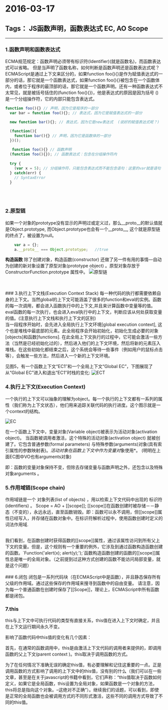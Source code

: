 ﻿# 2016-03-17
Tags： JS函数声明，函数表达式 EC, AO Scope
---
---

###    1.函数声明和函数表达式
   ECMA规范规定：函数声明必须带有标识符(Identifier)(就是函数名)，而函数表达式可以省略。
但是当声明了函数名称，如何判断是函数声明还是函数表达式呢？ECMAScript是通过上下文来区分的，如果function foo(){}是作为赋值表达式的一部分的话，那它就是一个函数表达式，如果function foo(){}被包含在一个函数体内，或者位于程序的最顶部的话，那它就是一个函数声明。还有一种函数表达式不太常见，就是被括号括住的(function foo(){})，他是表达式的原因是因为括号 ()是一个分组操作符，它的内部只能包含表达式。
```javascript
function foo(){} // 声明，因为它是程序的一部分
  var bar = function foo(){}; // 表达式，因为它是赋值表达式的一部分

  new function bar(){}; // 表达式，因为它是new表达式  (说好的赋值表达式呢？)

  (function(){
    function bar(){} // 声明，因为它是函数体的一部分
  })();
  
   function foo(){} // 函数声明
  (function foo(){}); // 函数表达式：包含在分组操作符内
  
  try {
    (var x = 5); // 分组操作符，只能包含表达式而不能包含语句：这里的var就是语句
  } catch(err) {
    // SyntaxError
  }
```
<br>
<br>

###    2.原型链
如果一个对象的prototype没有显示的声明过或定义过，那么__proto__的默认值就是Object.prototype, 而Object.prototype也会有一个__proto__, 这个就是原型链的终点了，被设置为null。
```javascript
    var a = {};
    a.__proto__ === Object.prototype;   //true
```
**构造函数**
除了创建对象，构造函数(constructor) 还做了另一件有用的事情—自动为创建的新对象设置了原型对象(prototype object) 。原型对象存放于 ConstructorFunction.prototype 属性中。
![原型链][1]


 
<br>
<br>
###   3.执行上下文栈(Execution Context Stack)
每一种代码的执行都需要依赖自身的上下文。当然global的上下文可能涵盖了很多的function和eval的实例。函数的每一次调用，都会进入函数执行中的上下文,并且来计算函数中变量等的值。eval函数的每一次执行，也会进入eval执行中的上下文，判断应该从何处获取变量的值。(注意执行上下文栈和执行上下文的区别)
<br>
当一段程序开始时，会先进入全局执行上下文环境[global execution context], 这个也是堆栈中最底部的元素。此全局程序会开始初始化，初始化生成必要的对象[objects]和函数[functions]. 在此全局上下文执行的过程中，它可能会激活一些方法（当然是已经初始化过的），然后进入他们的上下文环境，然后将新的元素压入堆栈。在这些初始化都结束之后，这个系统会等待一些事件（例如用户的鼠标点击等），会触发一些方法，然后进入一个新的上下文环境。

见图5，有一个函数上下文“EC1″和一个全局上下文“Global EC”，下图展现了从“Global EC”进入和退出“EC1″时栈的变化:
![ECT][2]
<br>
### 4.执行上下文(Execution Context)
一个执行的上下文可以抽象的理解为object。每一个执行的上下文都有一系列的属性（我们称为上下文状态），他们用来追踪关联代码的执行进度。这个图示就是一个context的结构。

![EC][3]

在一个函数上下文中，变量对象(Variable object)被表示为活动对象(activation object)。
当函数被调用者激活，这个特殊的活动对象(activation object) 就被创建了。它包含普通参数(formal parameters) 与特殊参数(arguments)对象(具有索引属性的参数映射表)。*活动对象在函数上下文中作为变量对*象使用*。  (明明在上面EC图中VO也有arguments对象)

即：函数的变量对象保持不变，但除去存储变量与函数声明之外，还包含以及特殊对象arguments 。

### 5.作用域链(Scope chain)
作用域链是一个 对象列表(list of objects) ，用以检索上下文代码中出现的 标识符(identifiers) 。
Scope = AO + [[scope]];
[[scope]]在函数创建时被存储－－静态（不变的），永远永远，直至函数销毁。即：函数可以永不调用，但[[scope]]属性已经写入，并存储在函数对象中。在标识符解析过程中，使用函数创建时定义的词法作用域.

<br>
我们看到，在函数创建时获得函数的[[scope]]属性，通过该属性访问到所有父上下文的变量。但是，这个规则有一个重要的例外，它涉及到通过函数构造函数创建的函数。`Function('alert(x); alert(y);');`函数构造函数创建的函数的[[scope]]属性总是唯一的全局对象。（之前提到过这种方式创建的函数不能访问局部变量，就是这个问题）
<br>
<br>
### 6.闭包
闭包是一系列代码块（在ECMAScript中是函数），并且静态保存所有父级的作用域。通过这些保存的作用域来搜寻到函数中的自由变量。
请注意，因为每一个普通函数在创建时保存了[[Scope]]，理论上，ECMAScript中所有函数都是闭包。
<br>

### 7.this
this与上下文中可执行代码的类型有直接关系，this值在进入上下文时确定，并且在上下文运行期间永久不变。

影响了函数代码中this值的变化有几个因素：

首先，在通常的函数调用中，this是由激活上下文代码的调用者来提供的，即调用函数的父上下文(parent context )。this取决于调用函数的方式。

为了在任何情况下准确无误的确定this值，有必要理解和记住这重要的一点。正是调用函数的方式影响了调用的上下文中的this值，没有别的什么（我们可以在一些文章，甚至是在关于javascript的书籍中看到，它们声称：“this值取决于函数如何定义，如果它是全局函数，this设置为全局对象，如果函数是一个对象的方法，this将总是指向这个对象。–这绝对不正确”）。继续我们的话题，可以看到，即使是正常的全局函数也会被调用方式的不同形式激活，这些不同的调用方式导致了不同的this值。

  [1]: http://pic002.cnblogs.com/images/2011/349491/2011123111482169.png
  [2]: http://pic002.cnblogs.com/images/2011/349491/2011123113175418.png
  [3]: http://pic002.cnblogs.com/images/2011/349491/2011123113224058.png
  
  

  
  